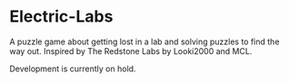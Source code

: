 # Electric-Labs
A puzzle game about getting lost in a lab and solving puzzles to find the way out.
Inspired by The Redstone Labs by Looki2000 and MCL.



Development is currently on hold.
